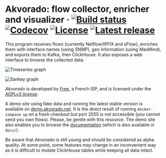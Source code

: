 # Akvorado: flow collector, enricher and visualizer &middot; [![Build status](https://img.shields.io/github/actions/workflow/status/akvorado/akvorado/ci.yml?branch=main&style=flat-square)](https://github.com/akvorado/akvorado/actions/workflows/ci.yml) [![Codecov](https://img.shields.io/codecov/c/github/akvorado/akvorado?style=flat-square)](https://codecov.io/gh/akvorado/akvorado) [![License](https://img.shields.io/github/license/akvorado/akvorado?style=flat-square)](LICENSE.txt) [![Latest release](https://img.shields.io/github/v/release/akvorado/akvorado?style=flat-square)](https://github.com/akvorado/akvorado/releases)

This program receives flows (currently Netflow/IPFIX and sFlow), enriches them
with interface names (using SNMP), geo information (using MaxMind),
and exports them to Kafka, then ClickHouse. It also exposes a web
interface to browse the collected data.

![Timeseries graph](console/data/docs/timeseries.png)

![Sankey graph](console/data/docs/sankey.png)

*Akvorado* is developed by [Free](https://www.free.fr), a French ISP,
and is licensed under the [AGPLv3 license](LICENSE.txt).

A demo site using fake data and running the latest stable version is
available on [demo.akvorado.net](https://demo.akvorado.net). It is the
direct result of running `docker-compose up` on a fresh checkout but
port 2055 is not accessible (you cannot send you own flows). Please,
be gentle with this resource. The demo site also enables you to browse
the [documentation](https://demo.akvorado.net/docs) (which is also
available in `docs/`).

Be aware that *Akvorado* is still young and should be considered as
alpha quality. At some point, some features may change in an
inconvenient way as it is difficult to mutate ClickHouse tables while
keeping all data intact.
